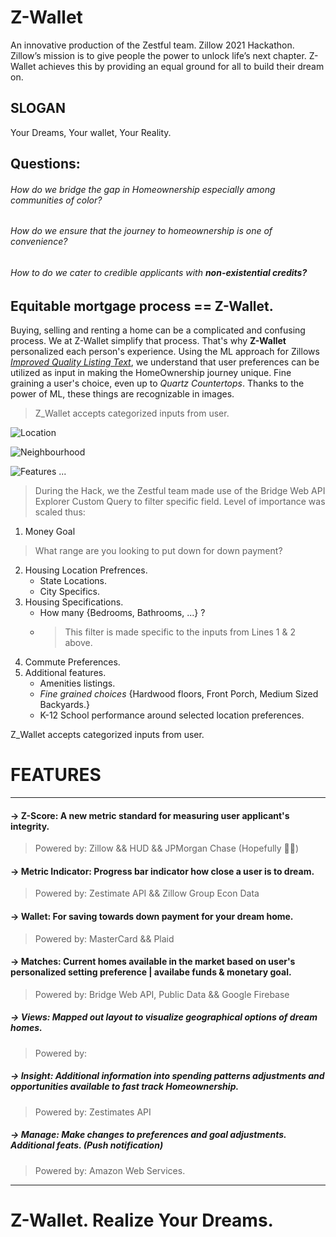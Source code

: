 # Z-Wallet
 An innovative production of the Zestful team. Zillow 2021 Hackathon.
 Zillow’s mission is to give people the power to unlock life’s next chapter. Z-Wallet achieves this by providing an equal ground for all to build their dream on.
 
## SLOGAN
 Your Dreams, Your wallet, Your Reality.
 
## **Questions**:
###### How do we bridge the gap in Homeownership especially among communities of color?
###### How do we ensure that the journey to homeownership is one of convenience?
###### How to do we cater to credible applicants with **__non-existential credits?__**
 
## Equitable mortgage process == Z-Wallet.
 
Buying, selling and renting a home can be a complicated and confusing process. We at Z-Wallet simplify that process. That's why **Z-Wallet** personalized each person's experience. Using the ML approach for Zillows [_Improved Quality Listing Text_](https://www.zillow.com/tech/improve-quality-listing-text/), we understand that user preferences can be utilized as input in making the HomeOwnership journey unique. Fine graining a user's choice, even up to *Quartz Countertops*. Thanks to the power of ML, these things are recognizable in images. 
> Z_Wallet accepts categorized inputs from user. 

![Location](https://photos.app.goo.gl/8zTW9GLnYqt3Y6Eo8)

![Neighbourhood](https://photos.app.goo.gl/tYdx3v4hi1mwvLUS8)

![Features ...](https://photos.app.goo.gl/YNQ1SEWWKJmCz6mg8)


> During the Hack, we the Zestful team made use of the Bridge Web API Explorer Custom Query to filter specific field. Level of importance was scaled thus: 
1. Money Goal 
> What range are you looking to put down for down payment?
2. Housing Location Prefrences.
   - State Locations.
   - City Specifics. 
3. Housing Specifications.
   - How many {Bedrooms, Bathrooms, ...} ?
   - > This filter is made specific to the inputs from Lines 1 & 2 above.
4. Commute Preferences.
5. Additional features.
   - Amenities listings. 
   - *Fine grained choices* {Hardwood floors, Front Porch, Medium Sized Backyards.}
   - K-12 School performance around selected location preferences.

Z_Wallet accepts categorized inputs from user. 
 
# FEATURES
*** 
#### **-> Z-Score**: A new metric standard for measuring user applicant's integrity.
> Powered by: Zillow && HUD && JPMorgan Chase (Hopefully 🤞🏽)
#### **-> Metric Indicator**: Progress bar indicator how close a user is to dream.
> Powered by: Zestimate API && Zillow Group Econ Data
#### **-> Wallet**: For saving towards down payment for your dream home.
> Powered by: MasterCard && Plaid 
#### **-> Matches**: Current homes available in the market based on user's personalized setting preference | availabe funds & monetary goal.
> Powered by: Bridge Web API, Public Data && Google Firebase
##### **-> Views**: Mapped out layout to visualize geographical options of dream homes.
> Powered by: 
##### **-> Insight**: Additional information into spending patterns adjustments and opportunities available to fast track Homeownership. 
> Powered by: Zestimates API
##### **-> Manage**: Make changes to preferences and goal adjustments. Additional feats. (Push notification)
> Powered by: Amazon Web Services.
***
 
# Z-Wallet. Realize Your Dreams.
